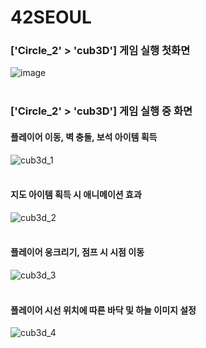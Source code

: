 # 42SEOUL

### ['Circle_2' > 'cub3D'] 게임 실행 첫화면
![image](https://user-images.githubusercontent.com/76440511/163714350-7b0b93e5-7767-44a9-a611-3e0353e02db6.png)
<br><br>

### ['Circle_2' > 'cub3D'] 게임 실행 중 화면

#### 플레이어 이동, 벽 충돌, 보석 아이템 획득

![cub3d_1](https://user-images.githubusercontent.com/76440511/164905338-b4852699-e687-4ada-8c91-4051ca389f19.gif)
<br><br>

#### 지도 아이템 획득 시 애니메이션 효과

![cub3d_2](https://user-images.githubusercontent.com/76440511/164905665-ac9fdf7f-1106-4932-b65e-817e0df381db.gif)
<br><br>

#### 플레이어 웅크리기, 점프 시 시점 이동

![cub3d_3](https://user-images.githubusercontent.com/76440511/164905946-e1e6ce18-77f3-497d-b50e-210f2a255f1c.gif)
<br><br>

#### 플레이어 시선 위치에 따른 바닥 및 하늘 이미지 설정

![cub3d_4](https://user-images.githubusercontent.com/76440511/164906091-abbaa03f-3233-4e00-963c-1880b4417883.gif)
